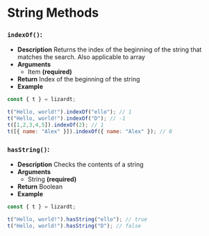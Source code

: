 # String Methods

### ```indexOf()```:
- **Description**
Returns the index of the beginning of the string that matches the search. Also applicable to array
- **Arguments**
  - Item **(required)**
- **Return**
Index of the beginning of the string
- **Example**
```Javascript
const { t } = lizardt;

t("Hello, world!").indexOf("ello"); // 1
t("Hello, world!").indexOf("D"); // -1
t([1,2,3,4,5]).indexOf(2); // 1
t([{ name: "Alex" }]).indexOf({ name: "Alex" }); // 0
```

### ```hasString()```:
- **Description**
Checks the contents of a string
- **Arguments**
  - String **(required)**
- **Return**
Boolean
- **Example**
```Javascript
const { t } = lizardt;

t("Hello, world!").hasString("ello"); // true
t("Hello, world!").hasString("D"); // false
```